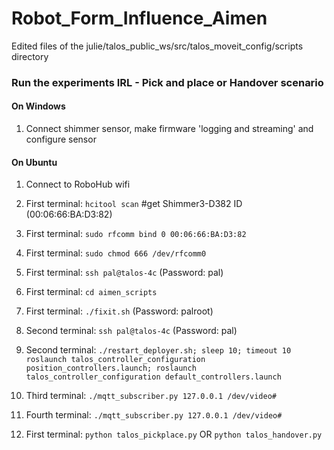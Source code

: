 # Robot_Form_Influence_Aimen
Edited files of the julie/talos_public_ws/src/talos_moveit_config/scripts directory
### Run the experiments IRL - Pick and place or Handover scenario
#### On Windows
1. Connect shimmer sensor, make firmware 'logging and streaming' and configure sensor

#### On Ubuntu
1. Connect to RoboHub wifi

2. First terminal: `hcitool scan` #get Shimmer3-D382 ID (00:06:66:BA:D3:82)

3. First terminal: `sudo rfcomm bind 0 00:06:66:BA:D3:82`

4. First terminal: `sudo chmod 666 /dev/rfcomm0`

5. First terminal: `ssh pal@talos-4c` (Password: pal)

6. First terminal: `cd aimen_scripts`

7. First terminal: `./fixit.sh` (Password: palroot)

8. Second terminal: `ssh pal@talos-4c` (Password: pal)

9. Second terminal: `./restart_deployer.sh; sleep 10; timeout 10 roslaunch talos_controller_configuration position_controllers.launch; roslaunch talos_controller_configuration default_controllers.launch`

10. Third terminal: `./mqtt_subscriber.py 127.0.0.1 /dev/video#`

11. Fourth terminal: `./mqtt_subscriber.py 127.0.0.1 /dev/video#`

12. First terminal: `python talos_pickplace.py` OR `python talos_handover.py`
